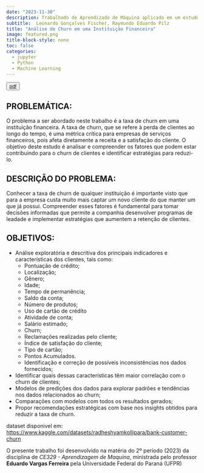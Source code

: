 ```yaml
---
date: "2023-11-30"
description: Trabalhado de Aprendizado de Máquina aplicado em um estudo de caso.
subtitle:  Leonardo Gonçalves Fischer, Raymundo Eduardo Pilz
title: "Análise de Churn em uma Instituição Financeira"
image: featured.png
title-block-style: none
toc: false
categories: 
  - jupyter
  - Python
  - Machine Learning
---
```


<button type="button" class="btn btn-outline-success" target="_blank"><a href="ANÁLISE DE CHURN EM UMA INSTITUIÇÃO FINANCEIRA.pdf">pdf</a></button>


## PROBLEMÁTICA:
O problema a ser abordado neste trabalho é a taxa de churn em uma instituição financeira. A taxa de churn, que se refere à perda de clientes ao longo do tempo, é uma métrica crítica para empresas de serviços financeiros, pois afeta diretamente a receita e a satisfação do cliente. O objetivo deste estudo é analisar e compreender os fatores que podem estar contribuindo para o churn de clientes e identificar estratégias para reduzi-lo.

## DESCRIÇÃO DO PROBLEMA:
Conhecer a taxa de churn de qualquer instituição é importante visto que para a empresa custa muito mais captar um novo cliente do que manter um que já possui. Compreender esses fatores é fundamental para tomar decisões informadas que permite a companhia desenvolver programas de leadade e implementar estratégias que aumentem a retenção de clientes.

## OBJETIVOS:
* Análise exploratória e descritiva dos principais indicadores e características dos clientes, tais como:
  * Pontuação de crédito;
  * Localização;
  * Gênero;
  * Idade;
  * Tempo de permanência;
  * Saldo da conta;
  * Número de produtos;
  * Uso de cartão de crédito
  * Atividade de conta;
  * Salário estimado;
  * Churn;
  * Reclamações realizadas pelo cliente;
  * Índice de satisfação do cliente;
  * Tipo de cartão;
  * Pontos Acumulados.
  * Identificação e correção de possíveis inconsistências nos dados fornecidos;
* Identificar quais dessas características têm maior correlação com o churn de clientes;
* Modelos de predições dos dados para explorar padrões e tendências nos dados relacionados ao churn;
* Comparações com modelos com todos os resultados gerados;
* Propor recomendações estratégicas com base nos insights obtidos para reduzir a taxa de churn.

dataset disponivel em:
https://www.kaggle.com/datasets/radheshyamkollipara/bank-customer-churn 

O presente trabalho foi desenvolvido na matéria do 2º período (2023) da disciplina de *CE329 - Aprendizagem de Maquina*, ministrada pelo professor **Eduardo Vargas Ferreira** pela Universidade Federal do Paraná (UFPR)